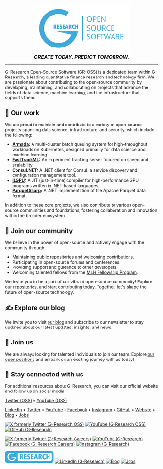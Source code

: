 <h3 align="center">
  <a href="https://github.com/G-Research"><img src="https://github.com/G-Research/brand/raw/main/logo/GR-OSS/logo.svg" height="160px" alt="G-Research"></a>
  <br>
  <i>CREATE TODAY. PREDICT TOMORROW.</i>
</h3>

---

G-Research Open-Source Software (GR-OSS) is a dedicated team within G-Research, a leading quantitative finance research
and technology firm. We are passionate about contributing to the open-source community by developing, maintaining, and
collaborating on projects that advance the fields of data science, machine learning, and the infrastructure that
supports them.

## 🌟 Our work

We are proud to maintain and contribute to a variety of open-source projects spanning data science, infrastructure, and
security, which include the following:

* **[Armada](https://github.com/armadaproject/armada):** A multi-cluster batch queuing system for high-throughput
  workloads on Kubernetes, designed primarily for data science and machine learning.
* **[FastTrackML](https://github.com/G-Research/fasttrackml):** An experiment tracking server focused on speed and
  scalability.
* **[Consul.NET](https://github.com/G-Research/consuldotnet):** A .NET client for Consul, a service discovery and
  configuration management tool.
* **[ILGPU](https://github.com/m4rs-mt/ILGPU):** A JIT (just-in-time) compiler for high-performance GPU programs written
  in .NET-based languages.
* **[ParquetSharp](https://github.com/G-Research/ParquetSharp):** A .NET implementation of the Apache Parquet data
  format.

In addition to these core projects, we also contribute to various open-source communities and foundations, fostering
collaboration and innovation within the broader ecosystem.

## 💙 Join our community

We believe in the power of open-source and actively engage with the community through:

* Maintaining public repositories and welcoming contributions.
* Participating in open-source forums and conferences.
* Providing support and guidance to other developers.
* Welcoming talented fellows from the [MLH Fellowship Program](https://fellowship.mlh.io/programs/open-source).

We invite you to be a part of our vibrant open-source community!
Explore our [repositories](https://github.com/G-Research), and start contributing today.
Together, let's shape the future of open-source technology.

## ✍️ Explore our blog

We invite you to visit [our blog](https://www.gresearch.com/news/category/open-source-software) and subscribe to our
newsletter to stay updated about our latest updates, insights, and news.

## 💼 Join us

We are always looking for talented individuals to join our team.
Explore [our open positions](https://www.gresearch.com/vacancies/) and embark on an exciting journey with us today!

## 👋 Stay connected with us

For additional resources about G-Research, you can visit our official website and follow us on social media:

[Twitter (OSS)](https://twitter.com/oss_gr) • [YouTube (OSS)](https://www.youtube.com/@oss-gr)

[LinkedIn](https://www.linkedin.com/company/g-research/) • [Twitter](https://twitter.com/GResearchJobs) • [YouTube](https://www.youtube.com/@GResearchquantfinance) • [Facebook](https://www.facebook.com/gresearchcareers/) • [Instagram](https://www.instagram.com/gresearchcareers/) • [GitHub](https://github.com/G-Research) • [Website](https://www.gresearch.com/) • [Blog](https://www.gresearch.com/news/) • [Jobs](https://www.gresearch.com/vacancies/)

[![X formerly Twitter (G-Research OSS)](https://img.shields.io/badge/Follow-@oss__gr-white.svg?style=flat&logo=x&logoColor=white&labelColor=black)](https://twitter.com/oss_gr)
[![YouTube (G-Research OSS)](https://img.shields.io/badge/Subscribe-@oss--gr-white.svg?style=flat&logo=youtube&logoColor=white&labelColor=ff0000)](https://www.youtube.com/@oss-gr)
[![GitHub (G-Research)](https://img.shields.io/badge/GitHub-@G--Research-white.svg?style=flat&logo=github&logoColor=white&labelColor=181717)](https://github.com/G-Research)

[![X formerly Twitter (G-Research Careers)](https://img.shields.io/badge/Follow-@GResearchJobs-white.svg?style=flat&logo=x&logoColor=white&labelColor=black)](https://twitter.com/GResearchJobs)
[![YouTube (G-Research)](https://img.shields.io/badge/Subscribe-G--Research-white.svg?style=flat&logo=youtube&logoColor=white&labelColor=ff0000)](https://www.youtube.com/@GResearchquantfinance)
[![Facebook (G-Research Careers)](https://img.shields.io/badge/Facebook-G--Research%20Careers-white.svg?style=flat&logo=facebook&logoColor=white&labelColor=0866ff)](https://www.facebook.com/gresearchcareers/)
[![Instagram (G-Research)](https://img.shields.io/badge/Instagram-G--Research-white.svg?style=flat&logo=instagram&logoColor=white&labelColor=e4405f)](https://www.instagram.com/gresearchcareers/)

[![Website](https://github.com/G-Research/brand/raw/main/badge/badge.svg)](https://www.gresearch.com/)
[![LinkedIn (G-Research)](https://img.shields.io/badge/LinkedIn-@G--Research-white.svg?style=flat&logo=linkedin&logoColor=white&labelColor=0a66c2)](https://www.linkedin.com/company/g-research/)
[![Blog](https://img.shields.io/badge/Blog-orange.svg?style=flat&logo=rss&logoColor=white)](https://www.gresearch.com/news/)
[![Jobs](https://img.shields.io/badge/Apply%20Now!-00aae1.svg?style=flat&logo=rocket&logoColor=white)](https://www.gresearch.com/vacancies/)
